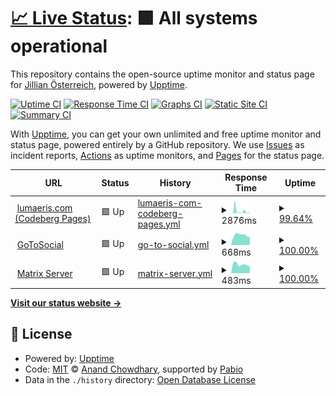 # [📈 Live Status](https://status.lumaeris.com): <!--live status--> **🟩 All systems operational**

This repository contains the open-source uptime monitor and status page for [Jillian Österreich](lumaeris.com), powered by [Upptime](https://github.com/upptime/upptime).

[![Uptime CI](https://github.com/Lumaeris/upptime/workflows/Uptime%20CI/badge.svg)](https://github.com/Lumaeris/upptime/actions?query=workflow%3A%22Uptime+CI%22)
[![Response Time CI](https://github.com/Lumaeris/upptime/workflows/Response%20Time%20CI/badge.svg)](https://github.com/Lumaeris/upptime/actions?query=workflow%3A%22Response+Time+CI%22)
[![Graphs CI](https://github.com/Lumaeris/upptime/workflows/Graphs%20CI/badge.svg)](https://github.com/Lumaeris/upptime/actions?query=workflow%3A%22Graphs+CI%22)
[![Static Site CI](https://github.com/Lumaeris/upptime/workflows/Static%20Site%20CI/badge.svg)](https://github.com/Lumaeris/upptime/actions?query=workflow%3A%22Static+Site+CI%22)
[![Summary CI](https://github.com/Lumaeris/upptime/workflows/Summary%20CI/badge.svg)](https://github.com/Lumaeris/upptime/actions?query=workflow%3A%22Summary+CI%22)

With [Upptime](https://upptime.js.org), you can get your own unlimited and free uptime monitor and status page, powered entirely by a GitHub repository. We use [Issues](https://github.com/Lumaeris/upptime/issues) as incident reports, [Actions](https://github.com/Lumaeris/upptime/actions) as uptime monitors, and [Pages](https://status.lumaeris.com) for the status page.

<!--start: status pages-->
<!-- This summary is generated by Upptime (https://github.com/upptime/upptime) -->
<!-- Do not edit this manually, your changes will be overwritten -->
<!-- prettier-ignore -->
| URL | Status | History | Response Time | Uptime |
| --- | ------ | ------- | ------------- | ------ |
| <img alt="" src="https://icons.duckduckgo.com/ip3/lumaeris.com.ico" height="13"> [lumaeris.com (Codeberg Pages)](https://lumaeris.com) | 🟩 Up | [lumaeris-com-codeberg-pages.yml](https://github.com/Lumaeris/upptime/commits/HEAD/history/lumaeris-com-codeberg-pages.yml) | <details><summary><img alt="Response time graph" src="./graphs/lumaeris-com-codeberg-pages/response-time-week.png" height="20"> 2876ms</summary><br><a href="https://status.lumaeris.com/history/lumaeris-com-codeberg-pages"><img alt="Response time 2419" src="https://img.shields.io/endpoint?url=https%3A%2F%2Fraw.githubusercontent.com%2FLumaeris%2Fupptime%2FHEAD%2Fapi%2Flumaeris-com-codeberg-pages%2Fresponse-time.json"></a><br><a href="https://status.lumaeris.com/history/lumaeris-com-codeberg-pages"><img alt="24-hour response time 760" src="https://img.shields.io/endpoint?url=https%3A%2F%2Fraw.githubusercontent.com%2FLumaeris%2Fupptime%2FHEAD%2Fapi%2Flumaeris-com-codeberg-pages%2Fresponse-time-day.json"></a><br><a href="https://status.lumaeris.com/history/lumaeris-com-codeberg-pages"><img alt="7-day response time 2876" src="https://img.shields.io/endpoint?url=https%3A%2F%2Fraw.githubusercontent.com%2FLumaeris%2Fupptime%2FHEAD%2Fapi%2Flumaeris-com-codeberg-pages%2Fresponse-time-week.json"></a><br><a href="https://status.lumaeris.com/history/lumaeris-com-codeberg-pages"><img alt="30-day response time 2287" src="https://img.shields.io/endpoint?url=https%3A%2F%2Fraw.githubusercontent.com%2FLumaeris%2Fupptime%2FHEAD%2Fapi%2Flumaeris-com-codeberg-pages%2Fresponse-time-month.json"></a><br><a href="https://status.lumaeris.com/history/lumaeris-com-codeberg-pages"><img alt="1-year response time 2419" src="https://img.shields.io/endpoint?url=https%3A%2F%2Fraw.githubusercontent.com%2FLumaeris%2Fupptime%2FHEAD%2Fapi%2Flumaeris-com-codeberg-pages%2Fresponse-time-year.json"></a></details> | <details><summary><a href="https://status.lumaeris.com/history/lumaeris-com-codeberg-pages">99.64%</a></summary><a href="https://status.lumaeris.com/history/lumaeris-com-codeberg-pages"><img alt="All-time uptime 99.05%" src="https://img.shields.io/endpoint?url=https%3A%2F%2Fraw.githubusercontent.com%2FLumaeris%2Fupptime%2FHEAD%2Fapi%2Flumaeris-com-codeberg-pages%2Fuptime.json"></a><br><a href="https://status.lumaeris.com/history/lumaeris-com-codeberg-pages"><img alt="24-hour uptime 100.00%" src="https://img.shields.io/endpoint?url=https%3A%2F%2Fraw.githubusercontent.com%2FLumaeris%2Fupptime%2FHEAD%2Fapi%2Flumaeris-com-codeberg-pages%2Fuptime-day.json"></a><br><a href="https://status.lumaeris.com/history/lumaeris-com-codeberg-pages"><img alt="7-day uptime 99.64%" src="https://img.shields.io/endpoint?url=https%3A%2F%2Fraw.githubusercontent.com%2FLumaeris%2Fupptime%2FHEAD%2Fapi%2Flumaeris-com-codeberg-pages%2Fuptime-week.json"></a><br><a href="https://status.lumaeris.com/history/lumaeris-com-codeberg-pages"><img alt="30-day uptime 99.16%" src="https://img.shields.io/endpoint?url=https%3A%2F%2Fraw.githubusercontent.com%2FLumaeris%2Fupptime%2FHEAD%2Fapi%2Flumaeris-com-codeberg-pages%2Fuptime-month.json"></a><br><a href="https://status.lumaeris.com/history/lumaeris-com-codeberg-pages"><img alt="1-year uptime 99.05%" src="https://img.shields.io/endpoint?url=https%3A%2F%2Fraw.githubusercontent.com%2FLumaeris%2Fupptime%2FHEAD%2Fapi%2Flumaeris-com-codeberg-pages%2Fuptime-year.json"></a></details>
| <img alt="" src="https://icons.duckduckgo.com/ip3/gts.lumaeris.com.ico" height="13"> [GoToSocial](https://gts.lumaeris.com/about) | 🟩 Up | [go-to-social.yml](https://github.com/Lumaeris/upptime/commits/HEAD/history/go-to-social.yml) | <details><summary><img alt="Response time graph" src="./graphs/go-to-social/response-time-week.png" height="20"> 668ms</summary><br><a href="https://status.lumaeris.com/history/go-to-social"><img alt="Response time 682" src="https://img.shields.io/endpoint?url=https%3A%2F%2Fraw.githubusercontent.com%2FLumaeris%2Fupptime%2FHEAD%2Fapi%2Fgo-to-social%2Fresponse-time.json"></a><br><a href="https://status.lumaeris.com/history/go-to-social"><img alt="24-hour response time 841" src="https://img.shields.io/endpoint?url=https%3A%2F%2Fraw.githubusercontent.com%2FLumaeris%2Fupptime%2FHEAD%2Fapi%2Fgo-to-social%2Fresponse-time-day.json"></a><br><a href="https://status.lumaeris.com/history/go-to-social"><img alt="7-day response time 668" src="https://img.shields.io/endpoint?url=https%3A%2F%2Fraw.githubusercontent.com%2FLumaeris%2Fupptime%2FHEAD%2Fapi%2Fgo-to-social%2Fresponse-time-week.json"></a><br><a href="https://status.lumaeris.com/history/go-to-social"><img alt="30-day response time 655" src="https://img.shields.io/endpoint?url=https%3A%2F%2Fraw.githubusercontent.com%2FLumaeris%2Fupptime%2FHEAD%2Fapi%2Fgo-to-social%2Fresponse-time-month.json"></a><br><a href="https://status.lumaeris.com/history/go-to-social"><img alt="1-year response time 682" src="https://img.shields.io/endpoint?url=https%3A%2F%2Fraw.githubusercontent.com%2FLumaeris%2Fupptime%2FHEAD%2Fapi%2Fgo-to-social%2Fresponse-time-year.json"></a></details> | <details><summary><a href="https://status.lumaeris.com/history/go-to-social">100.00%</a></summary><a href="https://status.lumaeris.com/history/go-to-social"><img alt="All-time uptime 98.82%" src="https://img.shields.io/endpoint?url=https%3A%2F%2Fraw.githubusercontent.com%2FLumaeris%2Fupptime%2FHEAD%2Fapi%2Fgo-to-social%2Fuptime.json"></a><br><a href="https://status.lumaeris.com/history/go-to-social"><img alt="24-hour uptime 100.00%" src="https://img.shields.io/endpoint?url=https%3A%2F%2Fraw.githubusercontent.com%2FLumaeris%2Fupptime%2FHEAD%2Fapi%2Fgo-to-social%2Fuptime-day.json"></a><br><a href="https://status.lumaeris.com/history/go-to-social"><img alt="7-day uptime 100.00%" src="https://img.shields.io/endpoint?url=https%3A%2F%2Fraw.githubusercontent.com%2FLumaeris%2Fupptime%2FHEAD%2Fapi%2Fgo-to-social%2Fuptime-week.json"></a><br><a href="https://status.lumaeris.com/history/go-to-social"><img alt="30-day uptime 99.57%" src="https://img.shields.io/endpoint?url=https%3A%2F%2Fraw.githubusercontent.com%2FLumaeris%2Fupptime%2FHEAD%2Fapi%2Fgo-to-social%2Fuptime-month.json"></a><br><a href="https://status.lumaeris.com/history/go-to-social"><img alt="1-year uptime 98.82%" src="https://img.shields.io/endpoint?url=https%3A%2F%2Fraw.githubusercontent.com%2FLumaeris%2Fupptime%2FHEAD%2Fapi%2Fgo-to-social%2Fuptime-year.json"></a></details>
| <img alt="" src="https://icons.duckduckgo.com/ip3/lumaeris.me.ico" height="13"> [Matrix Server](https://lumaeris.me/_matrix/client/versions) | 🟩 Up | [matrix-server.yml](https://github.com/Lumaeris/upptime/commits/HEAD/history/matrix-server.yml) | <details><summary><img alt="Response time graph" src="./graphs/matrix-server/response-time-week.png" height="20"> 483ms</summary><br><a href="https://status.lumaeris.com/history/matrix-server"><img alt="Response time 563" src="https://img.shields.io/endpoint?url=https%3A%2F%2Fraw.githubusercontent.com%2FLumaeris%2Fupptime%2FHEAD%2Fapi%2Fmatrix-server%2Fresponse-time.json"></a><br><a href="https://status.lumaeris.com/history/matrix-server"><img alt="24-hour response time 701" src="https://img.shields.io/endpoint?url=https%3A%2F%2Fraw.githubusercontent.com%2FLumaeris%2Fupptime%2FHEAD%2Fapi%2Fmatrix-server%2Fresponse-time-day.json"></a><br><a href="https://status.lumaeris.com/history/matrix-server"><img alt="7-day response time 483" src="https://img.shields.io/endpoint?url=https%3A%2F%2Fraw.githubusercontent.com%2FLumaeris%2Fupptime%2FHEAD%2Fapi%2Fmatrix-server%2Fresponse-time-week.json"></a><br><a href="https://status.lumaeris.com/history/matrix-server"><img alt="30-day response time 557" src="https://img.shields.io/endpoint?url=https%3A%2F%2Fraw.githubusercontent.com%2FLumaeris%2Fupptime%2FHEAD%2Fapi%2Fmatrix-server%2Fresponse-time-month.json"></a><br><a href="https://status.lumaeris.com/history/matrix-server"><img alt="1-year response time 563" src="https://img.shields.io/endpoint?url=https%3A%2F%2Fraw.githubusercontent.com%2FLumaeris%2Fupptime%2FHEAD%2Fapi%2Fmatrix-server%2Fresponse-time-year.json"></a></details> | <details><summary><a href="https://status.lumaeris.com/history/matrix-server">100.00%</a></summary><a href="https://status.lumaeris.com/history/matrix-server"><img alt="All-time uptime 98.86%" src="https://img.shields.io/endpoint?url=https%3A%2F%2Fraw.githubusercontent.com%2FLumaeris%2Fupptime%2FHEAD%2Fapi%2Fmatrix-server%2Fuptime.json"></a><br><a href="https://status.lumaeris.com/history/matrix-server"><img alt="24-hour uptime 100.00%" src="https://img.shields.io/endpoint?url=https%3A%2F%2Fraw.githubusercontent.com%2FLumaeris%2Fupptime%2FHEAD%2Fapi%2Fmatrix-server%2Fuptime-day.json"></a><br><a href="https://status.lumaeris.com/history/matrix-server"><img alt="7-day uptime 100.00%" src="https://img.shields.io/endpoint?url=https%3A%2F%2Fraw.githubusercontent.com%2FLumaeris%2Fupptime%2FHEAD%2Fapi%2Fmatrix-server%2Fuptime-week.json"></a><br><a href="https://status.lumaeris.com/history/matrix-server"><img alt="30-day uptime 99.57%" src="https://img.shields.io/endpoint?url=https%3A%2F%2Fraw.githubusercontent.com%2FLumaeris%2Fupptime%2FHEAD%2Fapi%2Fmatrix-server%2Fuptime-month.json"></a><br><a href="https://status.lumaeris.com/history/matrix-server"><img alt="1-year uptime 98.86%" src="https://img.shields.io/endpoint?url=https%3A%2F%2Fraw.githubusercontent.com%2FLumaeris%2Fupptime%2FHEAD%2Fapi%2Fmatrix-server%2Fuptime-year.json"></a></details>

<!--end: status pages-->

[**Visit our status website →**](https://status.lumaeris.com)

## 📄 License

- Powered by: [Upptime](https://github.com/upptime/upptime)
- Code: [MIT](./LICENSE) © [Anand Chowdhary](https://anandchowdhary.com), supported by [Pabio](https://pabio.com)
- Data in the `./history` directory: [Open Database License](https://opendatacommons.org/licenses/odbl/1-0/)
